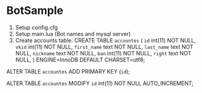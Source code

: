 # BotSample
1) Setup config.cfg
2) Setup main.lua (Bot names and mysql server)
3) Create accounts table:
CREATE TABLE `accountes` (
`id` int(11) NOT NULL,
`vkid` int(11) NOT NULL,
`first_name` text NOT NULL,
`last_name` text NOT NULL,
`nickname` text NOT NULL,
`ban` int(11) NOT NULL,
`right` text NOT NULL,
) ENGINE=InnoDB DEFAULT CHARSET=utf8;

ALTER TABLE `accountes` 
ADD PRIMARY KEY (`id`);

ALTER TABLE `accountes`
MODIFY `id` int(11) NOT NULL AUTO_INCREMENT;